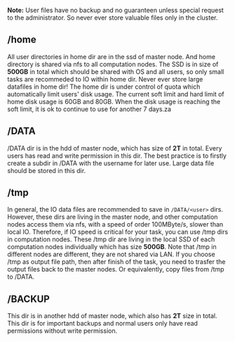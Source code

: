 **Note:** User files have no backup and no guaranteen unless special request to the administrator. So never ever store valuable files only in the cluster.

## /home

All user directories in home dir are in the ssd of master node. And home directory is shared via nfs to all computation nodes. The SSD is in size of **500GB** in total which should be shared with OS and all users, so only small tasks are recommeded to IO within home dir. Never ever store large datafiles in home dir! The home dir is under control of quota which automatically limit users' disk usage. The current soft limit and hard limit of home disk usage is 60GB and 80GB. When the disk usage is reaching the soft limit, it is ok to continue to use for another 7 days.za

## /DATA

/DATA dir is in the hdd of master node, which has size of **2T** in total. Every users has read and write permission in this dir. The best practice is to firstly create a subdir in /DATA with the username for later use. Large data file should be stored in this dir.

## /tmp

In general, the IO data files are recommended to save in `/DATA/<user>` dirs. However, these dirs are living in the master node, and other computation nodes access them via nfs, with a speed of order 100MByte/s, slower than local IO. Therefore, if IO speed is critical for your task, you can use /tmp dirs in computation nodes. These /tmp dir are living in the local SSD of each computation nodes individually which has size **500GB**. Note that /tmp in different nodes are different, they are not shared via LAN. If you choose /tmp as output file path, then after finish of the task, you need to trasfer the output files back to the master nodes. Or equivalently, copy files from /tmp to /DATA.

## /BACKUP

This dir is in another hdd of master node, which also has **2T** size in total. This dir is for important backups and normal users only have read permissions without write permission.